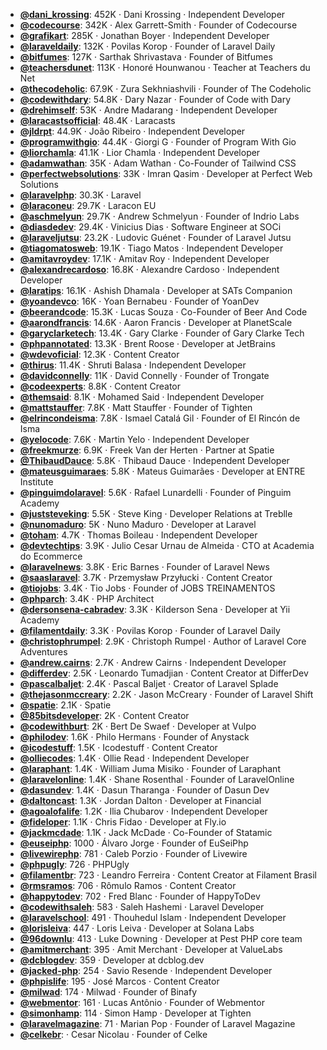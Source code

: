 - **[@dani_krossing](https://www.youtube.com/@dani_krossing)**: 452K ‧ Dani Krossing ‧ Independent Developer
- **[@codecourse](https://www.youtube.com/@codecourse)**: 342K ‧ Alex Garrett-Smith ‧ Founder of Codecourse
- **[@grafikart](https://www.youtube.com/@grafikart)**: 285K ‧ Jonathan Boyer ‧ Independent Developer
- **[@laraveldaily](https://www.youtube.com/@laraveldaily)**: 132K ‧ Povilas Korop ‧ Founder of Laravel Daily
- **[@bitfumes](https://www.youtube.com/@bitfumes)**: 127K ‧ Sarthak Shrivastava ‧ Founder of Bitfumes
- **[@teachersdunet](https://www.youtube.com/@teachersdunet)**: 113K ‧ Honoré Hounwanou ‧ Teacher at Teachers du Net
- **[@thecodeholic](https://www.youtube.com/@thecodeholic)**: 67.9K ‧ Zura Sekhniashvili ‧ Founder of The Codeholic
- **[@codewithdary](https://www.youtube.com/@codewithdary)**: 54.8K ‧ Dary Nazar ‧ Founder of Code with Dary
- **[@drehimself](https://www.youtube.com/@drehimself)**: 53K ‧ Andre Madarang ‧ Independent Developer
- **[@laracastsofficial](https://www.youtube.com/@laracastsofficial)**: 48.4K ‧ Laracasts
- **[@jldrpt](https://www.youtube.com/@jldrpt)**: 44.9K ‧ João Ribeiro ‧ Independent Developer
- **[@programwithgio](https://www.youtube.com/@programwithgio)**: 44.4K ‧ Giorgi G ‧ Founder of Program With Gio
- **[@liorchamla](https://www.youtube.com/@liorchamla)**: 41.1K ‧ Lior Chamla ‧ Independent Developer
- **[@adamwathan](https://www.youtube.com/@adamwathan)**: 35K ‧ Adam Wathan ‧ Co-Founder of Tailwind CSS
- **[@perfectwebsolutions](https://www.youtube.com/@perfectwebsolutions)**: 33K ‧ Imran Qasim ‧ Developer at Perfect Web Solutions
- **[@laravelphp](https://www.youtube.com/@laravelphp)**: 30.3K ‧ Laravel
- **[@laraconeu](https://www.youtube.com/@laraconeu)**: 29.7K ‧ Laracon EU
- **[@aschmelyun](https://www.youtube.com/@aschmelyun)**: 29.7K ‧ Andrew Schmelyun ‧ Founder of Indrio Labs
- **[@diasdedev](https://www.youtube.com/@diasdedev)**: 29.4K ‧ Vinicius Dias ‧ Software Engineer at SOCi
- **[@laraveljutsu](https://www.youtube.com/@laraveljutsu)**: 23.2K ‧ Ludovic Guénet ‧ Founder of Laravel Jutsu
- **[@tiagomatosweb](https://www.youtube.com/@tiagomatosweb)**: 19.1K ‧ Tiago Matos ‧ Independent Developer
- **[@amitavroydev](https://www.youtube.com/@amitavroydev)**: 17.1K ‧ Amitav Roy ‧ Independent Developer
- **[@alexandrecardoso](https://www.youtube.com/@alexandrecardoso)**: 16.8K ‧ Alexandre Cardoso ‧ Independent Developer
- **[@laratips](https://www.youtube.com/@laratips)**: 16.1K ‧ Ashish Dhamala ‧ Developer at SATs Companion
- **[@yoandevco](https://www.youtube.com/@yoandevco)**: 16K ‧ Yoan Bernabeu ‧ Founder of YoanDev
- **[@beerandcode](https://www.youtube.com/@beerandcode)**: 15.3K ‧ Lucas Souza ‧ Co-Founder of Beer And Code
- **[@aarondfrancis](https://www.youtube.com/@aarondfrancis)**: 14.6K ‧ Aaron Francis ‧ Developer at PlanetScale
- **[@garyclarketech](https://www.youtube.com/@garyclarketech)**: 13.4K ‧ Gary Clarke ‧ Founder of Gary Clarke Tech
- **[@phpannotated](https://www.youtube.com/@phpannotated)**: 13.3K ‧ Brent Roose ‧ Developer at JetBrains
- **[@wdevoficial](https://www.youtube.com/@wdevoficial)**: 12.3K ‧ Content Creator
- **[@thirus](https://www.youtube.com/@thirus)**: 11.4K ‧ Shruti Balasa ‧ Independent Developer
- **[@davidconnelly](https://www.youtube.com/@davidconnelly)**: 11K ‧ David Connelly ‧ Founder of Trongate
- **[@codeexperts](https://www.youtube.com/@codeexperts)**: 8.8K ‧ Content Creator
- **[@themsaid](https://www.youtube.com/@themsaid)**: 8.1K ‧ Mohamed Said ‧ Independent Developer
- **[@mattstauffer](https://www.youtube.com/@mattstauffer)**: 7.8K ‧ Matt Stauffer ‧ Founder of Tighten
- **[@elrincondeisma](https://www.youtube.com/@elrincondeisma)**: 7.8K ‧ Ismael Catalá Gil ‧ Founder of El Rincón de Isma
- **[@yelocode](https://www.youtube.com/@yelocode)**: 7.6K ‧ Martin Yelo ‧ Independent Developer
- **[@freekmurze](https://www.youtube.com/@freekmurze)**: 6.9K ‧ Freek Van der Herten ‧ Partner at Spatie
- **[@ThibaudDauce](https://www.youtube.com/@ThibaudDauce)**: 5.8K ‧ Thibaud Dauce ‧ Independent Developer
- **[@mateusguimaraes](https://www.youtube.com/@mateusguimaraes)**: 5.8K ‧ Mateus Guimarães ‧ Developer at ENTRE Institute
- **[@pinguimdolaravel](https://www.youtube.com/@pinguimdolaravel)**: 5.6K ‧ Rafael Lunardelli ‧ Founder of Pinguim Academy
- **[@juststeveking](https://www.youtube.com/@juststeveking)**: 5.5K ‧ Steve King ‧ Developer Relations at Treblle
- **[@nunomaduro](https://www.youtube.com/@nunomaduro)**: 5K ‧ Nuno Maduro ‧ Developer at Laravel
- **[@toham](https://www.youtube.com/@toham)**: 4.7K ‧ Thomas Boileau ‧ Independent Developer
- **[@devtechtips](https://www.youtube.com/@devtechtips)**: 3.9K ‧ Julio Cesar Urnau de Almeida ‧ CTO at Academia do Ecommerce
- **[@laravelnews](https://www.youtube.com/@laravelnews)**: 3.8K ‧ Eric Barnes ‧ Founder of Laravel News
- **[@saaslaravel](https://www.youtube.com/@saaslaravel)**: 3.7K ‧ Przemysław Przyłucki ‧ Content Creator
- **[@tiojobs](https://www.youtube.com/@tiojobs)**: 3.4K ‧ Tio Jobs ‧ Founder of JOBS TREINAMENTOS
- **[@phparch](https://www.youtube.com/@phparch)**: 3.4K ‧ PHP Architect
- **[@dersonsena-cabradev](https://www.youtube.com/@dersonsena-cabradev)**: 3.3K ‧ Kilderson Sena ‧ Developer at Yii Academy
- **[@filamentdaily](https://www.youtube.com/@filamentdaily)**: 3.3K ‧ Povilas Korop ‧ Founder of Laravel Daily
- **[@christophrumpel](https://www.youtube.com/@christophrumpel)**: 2.9K ‧ Christoph Rumpel ‧ Author of Laravel Core Adventures
- **[@andrew.cairns](https://www.youtube.com/@andrew.cairns)**: 2.7K ‧ Andrew Cairns ‧ Independent Developer
- **[@differdev](https://www.youtube.com/@differdev)**: 2.5K ‧ Leonardo Tumadjian ‧ Content Creator at DifferDev
- **[@pascalbaljet](https://www.youtube.com/@pascalbaljet)**: 2.4K ‧ Pascal Baljet ‧ Creator of Laravel Splade
- **[@thejasonmccreary](https://www.youtube.com/@thejasonmccreary)**: 2.2K ‧ Jason McCreary ‧ Founder of Laravel Shift
- **[@spatie](https://www.youtube.com/@spatie)**: 2.1K ‧ Spatie
- **[@85bitsdeveloper](https://www.youtube.com/@85bitsdeveloper)**: 2K ‧ Content Creator
- **[@codewithburt](https://www.youtube.com/@codewithburt)**: 2K ‧ Bert De Swaef ‧ Developer at Vulpo
- **[@philodev](https://www.youtube.com/@philodev)**: 1.6K ‧ Philo Hermans ‧ Founder of Anystack
- **[@icodestuff](https://www.youtube.com/@icodestuff)**: 1.5K ‧ Icodestuff ‧ Content Creator
- **[@olliecodes](https://www.youtube.com/@olliecodes)**: 1.4K ‧ Ollie Read ‧ Independent Developer
- **[@laraphant](https://www.youtube.com/@laraphant)**: 1.4K ‧ William Juma Misiko ‧ Founder of Laraphant
- **[@laravelonline](https://www.youtube.com/@laravelonline)**: 1.4K ‧ Shane Rosenthal ‧ Founder of LaravelOnline
- **[@dasundev](https://www.youtube.com/@dasundev)**: 1.4K ‧ Dasun Tharanga ‧ Founder of Dasun Dev
- **[@daltoncast](https://www.youtube.com/@daltoncast)**: 1.3K ‧ Jordan Dalton ‧ Developer at Financial
- **[@agoalofalife](https://www.youtube.com/@agoalofalife)**: 1.2K ‧ Ilia Chubarov ‧ Independent Developer
- **[@fideloper](https://www.youtube.com/@fideloper)**: 1.1K ‧ Chris Fidao ‧ Developer at Fly.io
- **[@jackmcdade](https://www.youtube.com/@jackmcdade)**: 1.1K ‧ Jack McDade ‧ Co-Founder of Statamic
- **[@euseiphp](https://www.youtube.com/@euseiphp)**: 1000 ‧ Álvaro Jorge ‧ Founder of EuSeiPhp
- **[@livewirephp](https://www.youtube.com/@livewirephp)**: 781 ‧ Caleb Porzio ‧ Founder of Livewire
- **[@phpugly](https://www.youtube.com/@phpugly)**: 726 ‧ PHPUgly
- **[@filamentbr](https://www.youtube.com/@filamentbr)**: 723 ‧ Leandro Ferreira ‧ Content Creator at Filament Brasil
- **[@rmsramos](https://www.youtube.com/@rmsramos)**: 706 ‧ Rômulo Ramos ‧ Content Creator
- **[@happytodev](https://www.youtube.com/@happytodev)**: 702 ‧ Fred Blanc ‧ Founder of HappyToDev
- **[@codewithsaleh](https://www.youtube.com/@codewithsaleh)**: 583 ‧ Saleh Hashemi ‧ Laravel Developer
- **[@laravelschool](https://www.youtube.com/@laravelschool)**: 491 ‧ Thouhedul Islam ‧ Independent Developer
- **[@lorisleiva](https://www.youtube.com/@lorisleiva)**: 447 ‧ Loris Leiva ‧ Developer at Solana Labs
- **[@96downlu](https://www.youtube.com/@96downlu)**: 413 ‧ Luke Downing ‧ Developer at Pest PHP core team
- **[@amitmerchant](https://www.youtube.com/@amitmerchant)**: 395 ‧ Amit Merchant ‧ Developer at ValueLabs
- **[@dcblogdev](https://www.youtube.com/@dcblogdev)**: 359 ‧ Developer at dcblog.dev
- **[@jacked-php](https://www.youtube.com/@jacked-php)**: 254 ‧ Savio Resende ‧ Independent Developer
- **[@phpislife](https://www.youtube.com/@phpislife)**: 195 ‧ José Marcos ‧ Content Creator
- **[@milwad](https://www.youtube.com/@milwad)**: 174 ‧ Milwad ‧ Founder of Binafy
- **[@webmentor](https://www.youtube.com/@webmentor)**: 161 ‧ Lucas Antônio ‧ Founder of Webmentor
- **[@simonhamp](https://www.youtube.com/@simonhamp)**: 114 ‧ Simon Hamp ‧ Developer at Tighten
- **[@laravelmagazine](https://www.youtube.com/@laravelmagazine)**: 71 ‧ Marian Pop ‧ Founder of Laravel Magazine
- **[@celkebr](https://www.youtube.com/@celkebr)**:  ‧ Cesar Nicolau ‧ Founder of Celke
